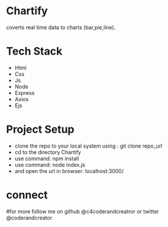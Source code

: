 # Chartify
coverts real time data to charts (bar,pie,line).

# Tech Stack
- Html
- Css
- Js
- Node
- Express
- Axios
- Ejs

# Project Setup
- clone the repo to your local system using : git clone repo_url
- cd to the directory Chartify
- use command: npm install 
- use command: node index.js
- and open the url in browser: localhost:3000/

# connect
#for more follow me on github @c4coderandcreatror or twitter @coderandcreator
